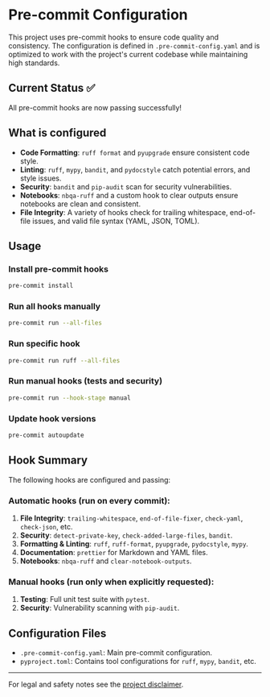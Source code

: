 # Pre-commit Configuration

This project uses pre-commit hooks to ensure code quality and consistency. The configuration is defined in `.pre-commit-config.yaml` and is optimized to work with the project's current codebase while maintaining high standards.

## Current Status ✅

All pre-commit hooks are now passing successfully!

## What is configured

- **Code Formatting**: `ruff format` and `pyupgrade` ensure consistent code style.
- **Linting**: `ruff`, `mypy`, `bandit`, and `pydocstyle` catch potential errors, and style issues.
- **Security**: `bandit` and `pip-audit` scan for security vulnerabilities.
- **Notebooks**: `nbqa-ruff` and a custom hook to clear outputs ensure notebooks are clean and consistent.
- **File Integrity**: A variety of hooks check for trailing whitespace, end-of-file issues, and valid file syntax (YAML, JSON, TOML).

## Usage

### Install pre-commit hooks

```bash
pre-commit install
```

### Run all hooks manually

```bash
pre-commit run --all-files
```

### Run specific hook

```bash
pre-commit run ruff --all-files
```

### Run manual hooks (tests and security)

```bash
pre-commit run --hook-stage manual
```

### Update hook versions

```bash
pre-commit autoupdate
```

## Hook Summary

The following hooks are configured and passing:

### Automatic hooks (run on every commit):

1.  **File Integrity**: `trailing-whitespace`, `end-of-file-fixer`, `check-yaml`, `check-json`, etc.
2.  **Security**: `detect-private-key`, `check-added-large-files`, `bandit`.
3.  **Formatting & Linting**: `ruff`, `ruff-format`, `pyupgrade`, `pydocstyle`, `mypy`.
4.  **Documentation**: `prettier` for Markdown and YAML files.
5.  **Notebooks**: `nbqa-ruff` and `clear-notebook-outputs`.

### Manual hooks (run only when explicitly requested):

1.  **Testing**: Full unit test suite with `pytest`.
2.  **Security**: Vulnerability scanning with `pip-audit`.

## Configuration Files

- `.pre-commit-config.yaml`: Main pre-commit configuration.
- `pyproject.toml`: Contains tool configurations for `ruff`, `mypy`, `bandit`, etc.

---

For legal and safety notes see the [project disclaimer](disclaimer.md).
